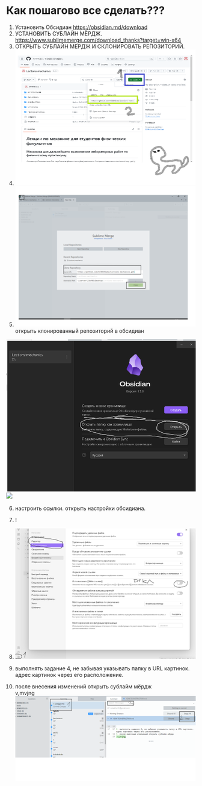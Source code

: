 # Как пошагово все сделать???
1. Установить Обсидиан https://obsidian.md/download
2. УСТАНОВИТЬ СУБЛАЙН МЁРДЖ. https://www.sublimemerge.com/download_thanks?target=win-x64
3. ОТКРЫТЬ СУБЛАЙН МЕРДЖ И СКЛОНИРОВАТЬ РЕПОЗИТОРИЙ.
4. ![](Images/ФОТО%20С%20РЕПОЗИТОРИРЯ.png)
5. ![](Images/rkjy%20hygtjobnjbz.png)
открыть клонированный репозиторий в обсидиан

![](Images/обсижиан.png)
![](обсижиан.png)

6. настроить ссылки. открыть настройки обсидиана. 
7. !
8. [](настройки%20обсидиан.png)
![](Images/настройки%20обсидиан.png)

8. выполнять задание 4, не забывая указывать папку в URL картинок. адрес картинок через его расположение.
9. после внесения изменений открыть сублайм мёрдж  
 v,mvjng
![](Images/Безымянный.png)